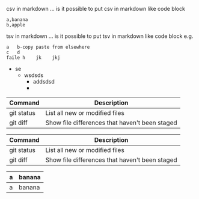
csv in markdown ... is it possible to put csv in markdown like code block 

```csv
a,banana
b,apple
```

tsv     in markdown ... is it possible to put tsv in markdown like code block e.g.

```tsv
a	b-copy paste from elsewhere
c	d
faile h    jk    jkj
```


- se
  - wsdsds
    - addsdsd
    - 


| Command | Description |
| --- | --- |
| git status | List all new or modified files |
| git diff | Show file differences that haven't been staged |


 Command | Description
 --- | ---
 git status | List all new or modified files
 git diff | Show file differences that haven't been staged


 a | banana 
 --- | ---
 a | banana 






